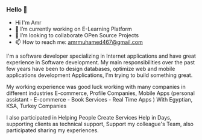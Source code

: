 ### Hello 👋

-  Hi I'm Amr 
- 🔭 I’m currently working on E-Learning Platform
- 👯 I’m looking to collaborate OPen Source Projects
- 📫 How to reach me: amrmuhamed467@gmail.com

I'm a software developer specializing in Internet applications and have great experience in Software development. My main responsibilities over the past few years have been to design databases, optimize web and mobile applications development Applications, I'm trying to build something great.


My working experience was good luck working with many companies in different industries E-commerce, Profile Companies, Mobile Apps  (personal assistant - E-commerce - Book Services - Real Time Apps ) With Egyptian, KSA, Turkey Companies


I also participated in Helping People Create Services Help in Days, supporting clients as technical support, Support my colleague's Team, also 
participated sharing my experiences.
